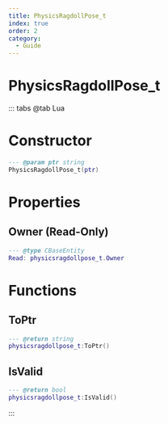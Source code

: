 ```yaml
---
title: PhysicsRagdollPose_t
index: true
order: 2
category:
  - Guide
---
```


# PhysicsRagdollPose_t

::: tabs
@tab Lua
# Constructor
```lua
--- @param ptr string
PhysicsRagdollPose_t(ptr)
```
# Properties
## Owner (Read-Only)
```lua
--- @type CBaseEntity
Read: physicsragdollpose_t.Owner
```
# Functions
## ToPtr
```lua
--- @return string
physicsragdollpose_t:ToPtr()
```
## IsValid
```lua
--- @return bool
physicsragdollpose_t:IsValid()
```

:::